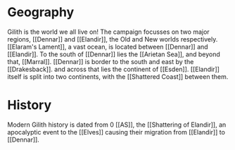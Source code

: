 # Geography 
Gilith is the world we all live on!
The campaign focusses on two major regions, [[Dennar]] and [[Elandir]], the Old and New worlds respectively. [[Elaram's Lament]], a vast ocean, is located between [[Dennar]] and [[Elandir]]. To the south of [[Dennar]] lies the [[Arietan Sea]], and beyond that, [[Marral]]. [[Dennar]] is border to the south and east by the [[Drakesback]]. and across that lies the continent of [[Esden]]. [[Elandir]] itself is split into two continents, with the [[Shattered Coast]] between them.

# History
Modern Gilith history is dated from 0 [[AS]], the [[Shattering of Elandir]], an apocalyptic event to the [[Elves]] causing their migration from [[Elandir]] to [[Dennar]].